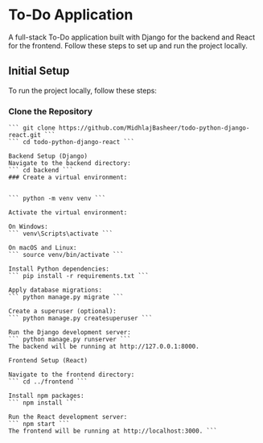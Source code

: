 # To-Do Application

A full-stack To-Do application built with Django for the backend and React for the frontend. Follow these steps to set up and run the project locally.

## Initial Setup

To run the project locally, follow these steps:

### Clone the Repository
```
``` git clone https://github.com/MidhlajBasheer/todo-python-django-react.git ```
``` cd todo-python-django-react ```

Backend Setup (Django)
Navigate to the backend directory:
``` cd backend ```
### Create a virtual environment:


``` python -m venv venv ```

Activate the virtual environment:

On Windows:
``` venv\Scripts\activate ```

On macOS and Linux:
``` source venv/bin/activate ```

Install Python dependencies:
``` pip install -r requirements.txt ```

Apply database migrations:
``` python manage.py migrate ```

Create a superuser (optional):
``` python manage.py createsuperuser ```

Run the Django development server:
``` python manage.py runserver ```
The backend will be running at http://127.0.0.1:8000.

Frontend Setup (React)

Navigate to the frontend directory:
``` cd ../frontend ```

Install npm packages:
``` npm install ```

Run the React development server:
``` npm start ```
The frontend will be running at http://localhost:3000. ```
